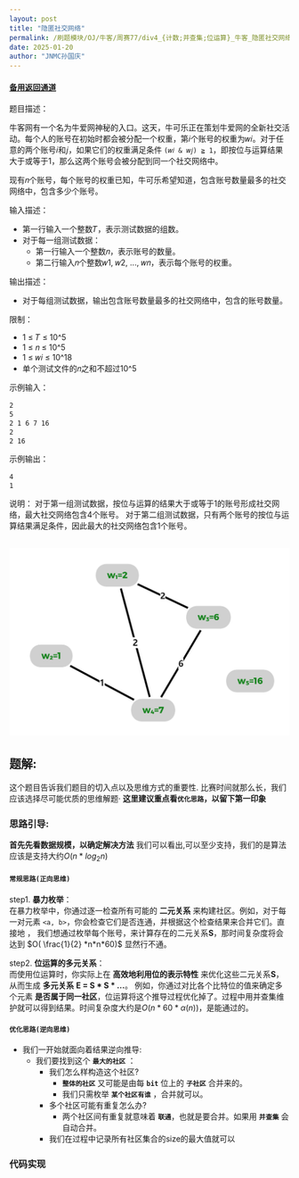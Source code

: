```yaml
---
layout: post
title: "隐匿社交网络"
permalink: /刷题模块/OJ/牛客/周赛77/div4_{计数;并查集;位运算}_牛客_隐匿社交网络.md/
date: 2025-01-20
author: "JNMC孙国庆"
---
```


#### [备用返回通道](../../README.md)

题目描述：

牛客网有一个名为牛爱网神秘的入口。这天，牛可乐正在策划牛爱网的全新社交活动。每个人的账号在初始时都会被分配一个权重，第𝑖个账号的权重为𝑤𝑖。对于任意的两个账号𝑖和𝑗，如果它们的权重满足条件 `(𝑤𝑖 & 𝑤𝑗) ≧ 1`，即按位与运算结果大于或等于1，那么这两个账号会被分配到同一个社交网络中。

现有𝑛个账号，每个账号的权重已知，牛可乐希望知道，包含账号数量最多的社交网络中，包含多少个账号。

输入描述：
- 第一行输入一个整数𝑇，表示测试数据的组数。
- 对于每一组测试数据：
  - 第一行输入一个整数𝑛，表示账号的数量。
  - 第二行输入𝑛个整数𝑤1, 𝑤2, ..., 𝑤𝑛，表示每个账号的权重。

输出描述：
- 对于每组测试数据，输出包含账号数量最多的社交网络中，包含的账号数量。

限制：
- 1 ≤ 𝑇 ≤ 10^5
- 1 ≤ 𝑛 ≤ 10^5
- 1 ≤ 𝑤𝑖 ≤ 10^18
- 单个测试文件的𝑛之和不超过10^5

示例输入：
```
2
5
2 1 6 7 16
2
2 16
```

示例输出：
```
4
1
```

说明：
对于第一组测试数据，按位与运算的结果大于或等于1的账号形成社交网络，最大社交网络包含4个账号。
对于第二组测试数据，只有两个账号的按位与运算结果满足条件，因此最大的社交网络包含1个账号。

![alt text](image.png)
---

## 题解:
这个题目告诉我们题目的切入点以及思维方式的重要性.
比赛时间就那么长，我们应该选择尽可能优质的思维解题·
**这里建议重点看`优化思路`，以留下第一印象**
### 思路引导:
**首先先看数据规模，以确定解决方法**
我们可以看出,可以至少支持，我们的是算法应该是支持大约$O(n*log_2 n)$

#### `常规思路(正向思维)`

step1. **暴力枚举**：  
   在暴力枚举中，你通过逐一检查所有可能的 **二元关系** 来构建社区。例如，对于每一对元素 `<a, b>`，你会检查它们是否连通，并根据这个检查结果来合并它们。直接地 ， 我们想通过枚举每个账号，来计算存在的二元关系**S**，那时间复杂度将会达到 $O( \frac{1}{2} *n*n*60)$ 显然行不通。

step2. **位运算的多元关系**：  
   而使用位运算时，你实际上在 **高效地利用位的表示特性** 来优化这些二元关系**S**，从而生成 **多元关系** **E = S * S * ...**。
   例如，你通过对比各个比特位的值来确定多个元素 **是否属于同一社区**，位运算将这个推导过程优化掉了。过程中用并查集维护就可以得到结果。时间复杂度大约是$O( n * 60*α(n))$，是能通过的。

#### `优化思路(逆向思维)`
- 我们一开始就面向着结果逆向推导:
  - 我们要找到这个 **`最大的社区`** ：
    - 我们怎么样构造这个社区?
      - **`整体的社区`** 又可能是由每 **`bit`** 位上的 **`子社区`** 合并来的。
      - 我们只需枚举 **`某个社区有谁`** ，合并就可以。
    - 多个社区可能有重复怎么办?
      - 两个社区间有重复就意味着 **`联通`**，也就是要合并。如果用 **`并查集`** 会自动合并。
    - 我们在过程中记录所有社区集合的size的最大值就可以

### 代码实现
```cpp

```